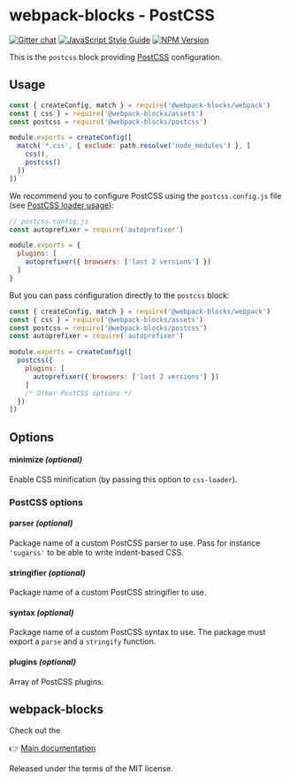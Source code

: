 # webpack-blocks - PostCSS

[![Gitter chat](https://badges.gitter.im/webpack-blocks.svg)](https://gitter.im/webpack-blocks)
[![JavaScript Style Guide](https://img.shields.io/badge/code%20style-standard-brightgreen.svg)](http://standardjs.com/)
[![NPM Version](https://img.shields.io/npm/v/@webpack-blocks/postcss.svg)](https://www.npmjs.com/package/@webpack-blocks/postcss)

This is the `postcss` block providing [PostCSS](http://postcss.org/) configuration.


## Usage

```js
const { createConfig, match } = require('@webpack-blocks/webpack')
const { css } = require('@webpack-blocks/assets')
const postcss = require('@webpack-blocks/postcss')

module.exports = createConfig([
  match('*.css', { exclude: path.resolve('node_modules') }, [
    css(),
    postcss()
  ])
])
```

We recommend you to configure PostCSS using the `postcss.config.js` file (see [PostCSS loader usage](https://github.com/postcss/postcss-loader#usage)):

```js
// postcss.config.js
const autoprefixer = require('autoprefixer')

module.exports = {
  plugins: [
    autoprefixer({ browsers: ['last 2 versions'] })
  ]
}
```

But you can pass configuration directly to the `postcss` block:

```js
const { createConfig, match } = require('@webpack-blocks/webpack')
const { css } = require('@webpack-blocks/assets')
const postcss = require('@webpack-blocks/postcss')
const autoprefixer = require('autoprefixer')

module.exports = createConfig([
  postcss({
    plugins: [
      autoprefixer({ browsers: ['last 2 versions'] })
    ]
    /* Other PostCSS options */
  })
])
```


## Options

#### minimize *(optional)*
Enable CSS minification (by passing this option to `css-loader`).

### PostCSS options

#### parser *(optional)*
Package name of a custom PostCSS parser to use. Pass for instance `'sugarss'` to be able to write indent-based CSS.

#### stringifier *(optional)*
Package name of a custom PostCSS stringifier to use.

#### syntax *(optional)*
Package name of a custom PostCSS syntax to use. The package must export a `parse` and a `stringify` function.

#### plugins *(optional)*
Array of PostCSS plugins.


## webpack-blocks

Check out the

👉 [Main documentation](https://github.com/andywer/webpack-blocks)

Released under the terms of the MIT license.
